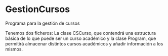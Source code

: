 # GestionCursos
Programa para la gestión de cursos

Tenemos dos ficheros: La clase CSCurso, que contendrá una estructura básica de lo que puede ser un curso académico y la clase Program, que permitirá almacenar distintos cursos académicos y añadir información a los mismos.
